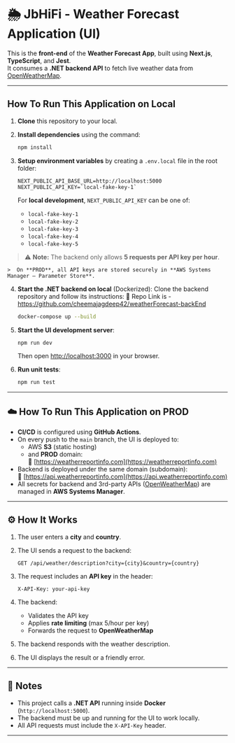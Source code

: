 # 🌦️ JbHiFi - Weather Forecast Application (UI)

This is the **front-end** of the **Weather Forecast App**, built using **Next.js**, **TypeScript**, and **Jest**.  
It consumes a **.NET backend API** to fetch live weather data from [OpenWeatherMap](https://openweathermap.org/).

---

## How To Run This Application on Local

1. **Clone** this repository to your local.
2. **Install dependencies** using the command:

    ```bash
    npm install
    ```

3. **Setup environment variables** by creating a `.env.local` file in the root folder:

    ```env
    NEXT_PUBLIC_API_BASE_URL=http://localhost:5000
    NEXT_PUBLIC_API_KEY=`local-fake-key-1`
    ```

    For **local development**, `NEXT_PUBLIC_API_KEY` can be one of:
    - `local-fake-key-1`
    - `local-fake-key-2`
    - `local-fake-key-3`
    - `local-fake-key-4`
    - `local-fake-key-5`
> ⚠️ **Note:** The backend only allows **5 requests per API key per hour**.

    >  On **PROD**, all API keys are stored securely in **AWS Systems Manager – Parameter Store**.

4. **Start the .NET backend on local** (Dockerized):
   Clone the backend repository and follow its instructions:
   📁 Repo Link is - https://github.com/cheemajagdeep42/weatherForecast-backEnd    
    ```bash
    docker-compose up --build
    ```

5. **Start the UI development server**:

    ```bash
    npm run dev
    ```

    Then open [http://localhost:3000](http://localhost:3000) in your browser.

6. **Run unit tests**:

    ```bash
    npm run test
    ```

---

## ☁️ How To Run This Application on PROD

- **CI/CD** is configured using **GitHub Actions**.
- On every push to the `main` branch, the UI is deployed to:
    - AWS **S3** (static hosting)
    - and **PROD** domain:  
      🔗 [https://weatherreportinfo.com](https://weatherreportinfo.com)
- Backend is deployed under the same domain (subdomain):  
  🔗 [https://api.weatherreportinfo.com](https://api.weatherreportinfo.com)
- All secrets for backend and 3rd-party APIs ([OpenWeatherMap](https://openweathermap.org)) are managed in **AWS Systems Manager**.

---

## ⚙️ How It Works

1. The user enters a **city** and **country**.
2. The UI sends a request to the backend:

    ```http
    GET /api/weather/description?city={city}&country={country}
    ```

3. The request includes an **API key** in the header:

    ```http
    X-API-Key: your-api-key
    ```

4. The backend:
    - Validates the API key
    - Applies **rate limiting** (max 5/hour per key)
    - Forwards the request to **OpenWeatherMap**
5. The backend responds with the weather description.
6. The UI displays the result or a friendly error.

---

## 📝 Notes

- This project calls a **.NET API** running inside **Docker** (`http://localhost:5000`).
- The backend must be up and running for the UI to work locally.
- All API requests must include the `X-API-Key` header.

---
